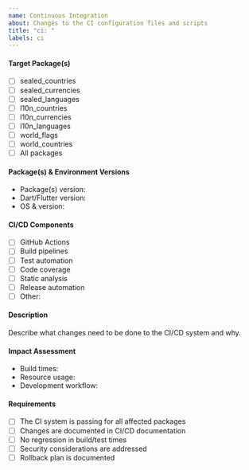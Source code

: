 ```yaml
---
name: Continuous Integration
about: Changes to the CI configuration files and scripts
title: "ci: "
labels: ci
---
```


#### Target Package(s)

<!-- Please check the package(s) affected by CI changes -->

- [ ] sealed_countries
- [ ] sealed_currencies
- [ ] sealed_languages
- [ ] l10n_countries
- [ ] l10n_currencies
- [ ] l10n_languages
- [ ] world_flags
- [ ] world_countries
- [ ] All packages

#### Package(s) & Environment Versions

- Package(s) version: <!-- e.g. v1.2.3 -->
- Dart/Flutter version: <!-- e.g. Dart 3.6.0 / Flutter 3.19.0 -->
- OS & version: <!-- e.g. macOS 14.3.1, Windows 11, Ubuntu 22.04 -->

#### CI/CD Components

<!-- Check all that apply -->

- [ ] GitHub Actions
- [ ] Build pipelines
- [ ] Test automation
- [ ] Code coverage
- [ ] Static analysis
- [ ] Release automation
- [ ] Other: <!-- specify -->

#### Description

Describe what changes need to be done to the CI/CD system and why.

#### Impact Assessment

<!-- Describe the impact on -->

- Build times: <!-- e.g. "Expected 20% reduction" -->
- Resource usage: <!-- e.g. "Lower memory consumption" -->
- Development workflow: <!-- e.g. "Faster PR checks" -->

#### Requirements

- [ ] The CI system is passing for all affected packages
- [ ] Changes are documented in CI/CD documentation
- [ ] No regression in build/test times
- [ ] Security considerations are addressed
- [ ] Rollback plan is documented
